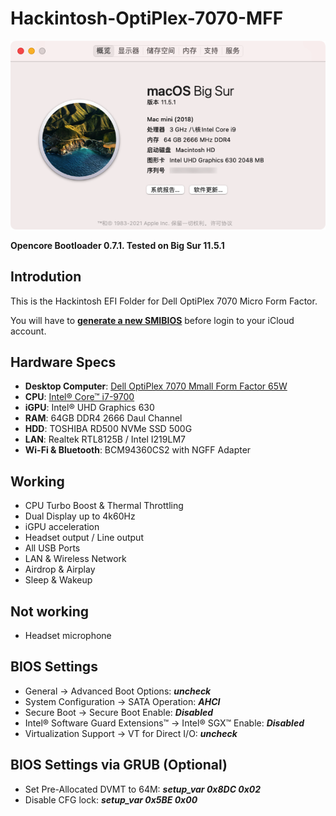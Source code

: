 # Hackintosh-OptiPlex-7070-MFF
![](https://raw.githubusercontent.com/webleon/Hackintosh-OptiPlex-7070-MFF/main/images/about20210728.png)

**Opencore Bootloader 0.7.1. Tested on Big Sur 11.5.1**


## Introdution
This is the Hackintosh EFI Folder for Dell OptiPlex 7070 Micro Form Factor. 

You will have to [**generate a new SMIBIOS**](https://github.com/corpnewt/GenSMBIOS) before login to your iCloud account.


## Hardware Specs
* **Desktop Computer**: [Dell OptiPlex 7070 Mmall Form Factor 65W](https://www.dell.com/tc/business/p/optiplex-7070-micro/pd) 
* **CPU**: [Intel® Core™ i7-9700](https://ark.intel.com/content/www/us/en/ark/products/191792/intel-core-i7-9700-processor-12m-cache-up-to-4-70-ghz.html)
* **iGPU**: Intel® UHD Graphics 630
* **RAM**: 64GB DDR4 2666 Daul Channel
* **HDD**: TOSHIBA RD500 NVMe SSD 500G
* **LAN**: Realtek RTL8125B / Intel I219LM7
* **Wi-Fi & Bluetooth**: BCM94360CS2 with NGFF Adapter


## Working
* CPU Turbo Boost & Thermal Throttling
* Dual Display up to 4k60Hz
* iGPU acceleration
* Headset output / Line output
* All USB Ports
* LAN & Wireless Network
* Airdrop & Airplay
* Sleep & Wakeup


## Not working
* Headset microphone


## BIOS Settings
* General → Advanced Boot Options: ***uncheck***
* System Configuration → SATA Operation: ***AHCI***
* Secure Boot → Secure Boot Enable: ***Disabled***
* Intel® Software Guard Extensions™ → Intel® SGX™ Enable: ***Disabled***
* Virtualization Support → VT for Direct I/O: ***uncheck***


## BIOS Settings via GRUB (Optional)
* Set Pre-Allocated DVMT to 64M: 
***setup_var 0x8DC 0x02***
* Disable CFG lock: 
***setup_var 0x5BE 0x00***
